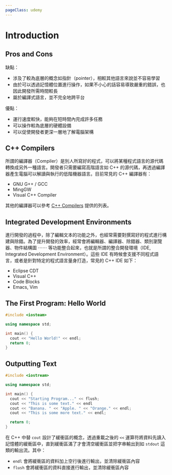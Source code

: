 ```yaml
---
pageClass: udemy
---
```


# Introduction

## Pros and Cons

缺點：

- 涉及了較為底層的概念如指針（pointer），相較其他語言來說並不容易學習
- 由於可以透過記憶體位置進行操作，如果不小心的話容易導致嚴重的錯誤，也因此開發所需時間較長
- 屬於編譯式語言，並不完全地跨平台

優點：

- 運行速度較快，能夠在短時間內完成許多任務
- 可以操作較為底層的硬體設備
- 可以促使開發者更深一層地了解電腦架構

## C++ Compilers

所謂的編譯器（Compiler）是別人所寫好的程式，可以將某種程式語言的源代碼轉換成另外一種語言。開發者只需要編寫高階語言如 C++ 的源代碼，再透過編譯器產生電腦可以解讀與執行的低階機器語言。目前常見的 C++ 編譯器有：

- GNU G++ / GCC
- MingGW
- Visual C++ Compiler

其他的編譯器可以參考 [C++ Compilers](https://www.wikiwand.com/en/List_of_compilers#/C++_compilers) 提供的列表。

## Integrated Development Environments

進行開發的過程中，除了編輯文本的功能之外，也經常需要對撰寫好的程式進行構建與除錯。為了提升開發的效率，經常會將編輯器、編譯器、除錯器、類別瀏覽器、物件結構圖 ⋯⋯ 等功能整合起來，也就是所謂的整合開發環境（IDE, Integrated Development Environment）。這些 IDE 有時候會支援不同程式語言，或者是針對特定的程式語言量身打造，常見的 C++ IDE 如下：

- Eclipse CDT
- Visual C++
- Code Blocks
- Emacs, Vim

## The First Program: Hello World

```cpp
#include <iosteam>

using namespace std;

int main() {
  cout << "Hello World!" << endl;
  return 0;
}
```

## Outputting Text

```cpp
#include <iostream>

using namespace std;

int main() {
  cout << "Starting Program..." << flush;
  cout << "This is some text." << endl
  cout << "Banana. " << "Apple. " << "Orange." << endl;
  cout << "This is some more text." << endl;

  return 0;
}
```

在 C++ 中替 `cout` 設計了緩衝區的概念，透過重載之後的 `<<` 運算符將資料先讀入記憶體的緩衝區中，直到緩衝區滿了才會清空緩衝區並把字串輸出到如 `stdout` 這類的輸出流。其中：

- `endl` 會將緩衝區的資料加上空行後進行輸出，並清除緩衝區內容
- `flush` 會將緩衝區的資料直接進行輸出，並清除緩衝區內容
